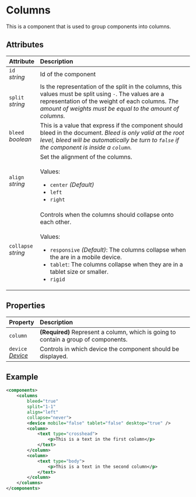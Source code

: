 # Columns

This is a component that is used to group components into columns.

## Attributes

| Attribute                 | Description                                                                                                                                                                                                                                                                       |
| :------------------------ | :-------------------------------------------------------------------------------------------------------------------------------------------------------------------------------------------------------------------------------------------------------------------------------- |
| `id` <br/> _string_       | Id of the component                                                                                                                                                                                                                                                               |
| `split` <br/> _string_    | Is the representation of the split in the columns, this values must be split using `-`. The values are a representation of the weight of each columns. _The amount of weights must be equal to the amount of columns._                                                            |
| `bleed` <br/> _boolean_   | This is a value that express if the component should bleed in the document. _Bleed is only valid at the root level, bleed will be automatically be turn to `false` if the component is inside a `column`._                                                                        |
| `align` <br/> _string_    | Set the alignment of the columns. </br> </br>Values: <ul><li>`center` _(Default)_</li><li>`left`</li><li>`right`</li></ul>                                                                                                                                                        |
| `collapse` <br/> _string_ | Controls when the columns should collapse onto each other. </br> </br>Values: <ul><li>`responsive` _(Default)_: The columns collapse when the are in a mobile device.</li><li>`tablet`: The columns collapse when they are in a tablet size or smaller.</li><li>`rigid`</li></ul> |

## Properties
| Property                                                | Description                                                                         |
| :------------------------------------------------------ | :---------------------------------------------------------------------------------- |
| `column`                                                | **(Required)** Represent a column, which is going to contain a group of components. |
| `device` <br/>_[Device](../format/DeviceDescriptor.md)_ | Controls in which device the component should be displayed.                         |


## Example
```xml
<components>
	<columns
		bleed="true"
		split="1-1"
		align="left"
		collapse="never">
		<device mobile="false" tablet="false" desktop="true" />
		<column>
			<text type="crosshead">
				<p>This is a text in the first column</p>
			</text>
		</column>
		<column>
			<text type="body">
				<p>This is a text in the second column</p>
			</text>
		</column>
	</columns>
</components>
```